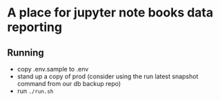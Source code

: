 A place for jupyter note books data reporting
==============================================

## Running

* copy .env.sample to .env
* stand up a copy of prod (consider using the run latest snapshot command from our db backup repo)
* run `./run.sh`
